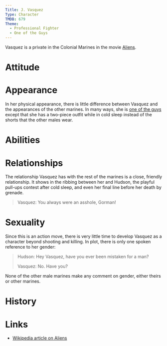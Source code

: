 ```yaml
---
Title: J. Vasquez
Type: Character
TMDB: 679
Theme:
  - Professional Fighter
  - One of the Guys
---
```


Vasquez is a private in the Colonial Marines in the movie [Aliens](/s/tmdb/679/).

# Attitude

# Appearance

In her physical appearance, there is little difference between Vasquez and the appearances of the other marines. In many ways, she is [one of the guys](/t/one-of-the-guys/) except that she has a two-piece outfit while in cold sleep instead of the shorts that the other males wear.

# Abilities

# Relationships

The relationship Vasquez has with the rest of the marines is a close, friendly relationship. It shows in the ribbing between her and Hudson, the playful pull-ups contest after cold sleep, and even her final line before her death by grenade.

> Vasquez: You always were an asshole, Gorman! 

# Sexuality

Since this is an action move, there is very little time to develop Vasquez as a character beyond shooting and killing. In plot, there is only one spoken reference to her gender:

> Hudson: Hey Vasquez, have you ever been mistaken for a man? 
>
> Vasquez: No. Have you? 

None of the other male marines make any comment on gender, either theirs or other marines.

# History

# Links

* [Wikipedia article on Aliens](http://en.wikipedia.org/wiki/Aliens_(film))
